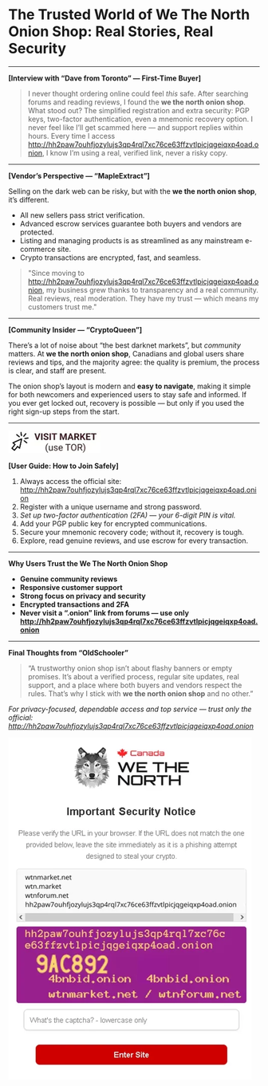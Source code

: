 # The Trusted World of We The North Onion Shop: Real Stories, Real Security

---

**[Interview with “Dave from Toronto” — First-Time Buyer]**

> I never thought ordering online could feel *this* safe. After searching forums and reading reviews, I found the **we the north onion shop**. What stood out? The simplified registration and extra security: PGP keys, two-factor authentication, even a mnemonic recovery option. I never feel like I’ll get scammed here — and support replies within hours. Every time I access http://hh2paw7ouhfjozylujs3qp4rql7xc76ce63ffzvtlpicjqgeiqxp4oad.onion, I know I’m using a real, verified link, never a risky copy.

---

**[Vendor’s Perspective — “MapleExtract”]**

Selling on the dark web can be risky, but with the **we the north onion shop**, it’s different.

- All new sellers pass strict verification.
- Advanced escrow services guarantee both buyers and vendors are protected.
- Listing and managing products is as streamlined as any mainstream e-commerce site.
- Crypto transactions are encrypted, fast, and seamless.

> "Since moving to http://hh2paw7ouhfjozylujs3qp4rql7xc76ce63ffzvtlpicjqgeiqxp4oad.onion, my business grew thanks to transparency and a real community. Real reviews, real moderation. They have my trust — which means my customers trust me." 

---

**[Community Insider — “CryptoQueen”]**

There’s a lot of noise about “the best darknet markets”, but *community* matters. At **we the north onion shop**, Canadians and global users share reviews and tips, and the majority agree: the quality is premium, the process is clear, and staff are present. 

The onion shop’s layout is modern and **easy to navigate**, making it simple for both newcomers and experienced users to stay safe and informed. If you ever get locked out, recovery is possible — but only if you used the right sign-up steps from the start.

---


[![img](/screenshots/segment.webp)](http://hh2paw7ouhfjozylujs3qp4rql7xc76ce63ffzvtlpicjqgeiqxp4oad.onion)


**[User Guide: How to Join Safely]**

1. Always access the official site: http://hh2paw7ouhfjozylujs3qp4rql7xc76ce63ffzvtlpicjqgeiqxp4oad.onion  
2. Register with a unique username and strong password.
3. *Set up two-factor authentication (2FA) — your 6-digit PIN is vital.*
4. Add your PGP public key for encrypted communications.
5. Secure your mnemonic recovery code; without it, recovery is tough.
6. Explore, read genuine reviews, and use escrow for every transaction.

---

**Why Users Trust the We The North Onion Shop**

- **Genuine community reviews**  
- **Responsive customer support**  
- **Strong focus on privacy and security**  
- **Encrypted transactions and 2FA**  
- **Never visit a “.onion” link from forums — use only http://hh2paw7ouhfjozylujs3qp4rql7xc76ce63ffzvtlpicjqgeiqxp4oad.onion**

---

**Final Thoughts from “OldSchooler”**

> “A trustworthy onion shop isn’t about flashy banners or empty promises. It’s about a verified process, regular site updates, real support, and a place where both buyers and vendors respect the rules. That’s why I stick with **we the north onion shop** and no other.”

*For privacy-focused, dependable access and top service — trust only the official: http://hh2paw7ouhfjozylujs3qp4rql7xc76ce63ffzvtlpicjqgeiqxp4oad.onion*


[![img](/screenshots/line.webp)](http://hh2paw7ouhfjozylujs3qp4rql7xc76ce63ffzvtlpicjqgeiqxp4oad.onion)
